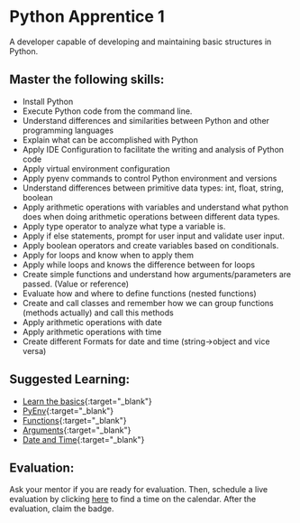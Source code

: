 # Python Apprentice 1

A developer capable of developing and maintaining basic structures in Python.

## Master the following skills:

- Install Python
- Execute Python code from the command line.
- Understand differences and similarities between Python and other programming languages
- Explain what can be accomplished with Python
- Apply IDE Configuration to facilitate the writing and analysis of Python code
- Apply virtual environment configuration
- Apply pyenv commands to control Python environment and versions
- Understand differences between primitive data types: int, float, string, boolean
- Apply arithmetic operations with variables and understand what python does when doing arithmetic operations between different data types.
- Apply type operator to analyze what type a variable is.
- Apply if else statements, prompt for user input and validate user input.
- Apply boolean operators and create variables based on conditionals.
- Apply for loops and know when to apply them
- Apply while loops and knows the difference between for loops
- Create simple functions and understand how arguments/parameters are passed. (Value or reference)
- Evaluate how and where to define functions (nested functions)
- Create and call classes and remember how we can group functions (methods actually) and call this methods
- Apply arithmetic operations with date
- Apply arithmetic operations with time
- Create different Formats for date and time (string->object and vice versa)

## Suggested Learning:

- [Learn the basics](https://www.learnpython.org/){:target="\_blank"}
- [PyEnv](https://github.com/pyenv/pyenv#simple-python-version-management-pyenv){:target="\_blank"}
- [Functions](https://www.programiz.com/python-programming/function){:target="\_blank"}
- [Arguments](https://www.programiz.com/python-programming/function-argument){:target="\_blank"}
- [Date and Time](https://www.programiz.com/python-programming/datetime){:target="\_blank"}

## Evaluation:

Ask your mentor if you are ready for evaluation. Then, schedule a live evaluation by clicking [here](https://api.logro.io/widget/appointment/codex-evals/full-stack) to find a time on the calendar. After the evaluation, claim the badge.
